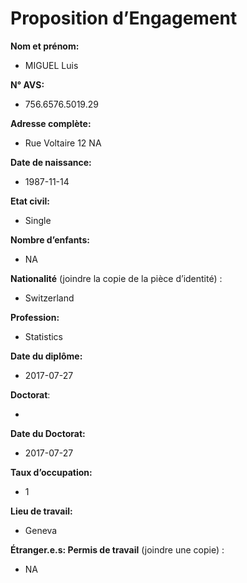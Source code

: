 Proposition d’Engagement
================

**Nom et prénom:**

  - MIGUEL Luis

**N° AVS:**

  - 756.6576.5019.29

**Adresse complète:**

  - Rue Voltaire 12 NA

**Date de naissance:**

  - 1987-11-14

**Etat civil:**

  - Single

**Nombre d’enfants:**

  - NA

**Nationalité** (joindre la copie de la pièce d’identité) :

  - Switzerland

**Profession:**

  - Statistics

**Date du diplôme:**

  - 2017-07-27

**Doctorat**:

  - 
**Date du Doctorat:**

  - 2017-07-27

**Taux d’occupation:**

  - 1

**Lieu de travail:**

  - Geneva

**Étranger.e.s: Permis de travail** (joindre une copie) :

  - NA
